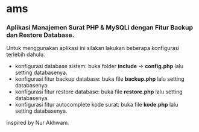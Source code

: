 # ams

<h3>Aplikasi Manajemen Surat PHP & MySQLi dengan Fitur Backup dan Restore Database.</h3>

Untuk menggunakan aplikasi ini silakan lakukan beberapa konfigurasi terlebih dahulu.

- konfigurasi database sistem: buka folder <b>include</b> -> <b>config.php</b> lalu setting databasenya.
- konfigurasi fitur backup database: buka file <b>backup.php</b> lalu setting databasenya.
- konfigurasi fitur restore database: buka file <b>restore.php</b> lalu setting databasenya.
- konfigurasi fitur autocomplete kode surat: buka file <b>kode.php</b> lalu setting databasenya.

Inspired by Nur Akhwam.
